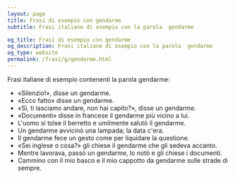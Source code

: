 ```yaml
---
layout: page
title: Frasi di esempio con gendarme 
subtitle: Frasi italiane di esempio con la parola  gendarme

og_title: Frasi di esempio con gendarme 
og_description: Frasi italiane di esempio con la parola  gendarme
og_type: website
permalink: /frasi/g/gendarme.html
---
```


Frasi italiane di esempio contenenti la parola gendarme:


- «Silenzio!», disse un gendarme.
- «Ecco fatto» disse un gendarme.
- «Sì, ti lasciamo andare, non hai capito?», disse un gendarme.
- «Documenti» disse in francese il gendarme più vicino a lui.
- L'uomo si tolse il berretto e umilmente salutò il gendarme.
- Un gendarme avvicinò una lampada; la data c'era.
- Il gendarme fece un gesto come per liquidare la questione.
- «Sei inglese o cosa?» gli chiese il gendarme che gli sedeva accanto.
- Mentre lavorava, passò un gendarme, lo notò e gli chiese i documenti.
- Cammino con il mio basco e il mio cappotto da gendarme sulle strade di sempre.
